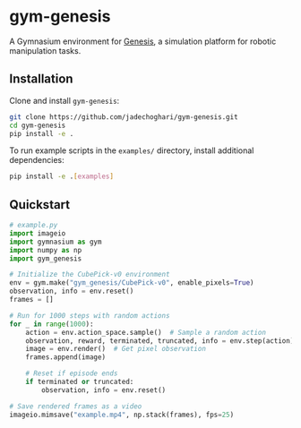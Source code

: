 # gym-genesis

A Gymnasium environment for [Genesis](https://github.com/Genesis-Embodied-AI/Genesis), a simulation platform for robotic manipulation tasks.

## Installation

Clone and install `gym-genesis`:

```bash
git clone https://github.com/jadechoghari/gym-genesis.git
cd gym-genesis
pip install -e .
```

To run example scripts in the `examples/` directory, install additional dependencies:

```bash
pip install -e .[examples]
```

## Quickstart

```python
# example.py
import imageio
import gymnasium as gym
import numpy as np
import gym_genesis

# Initialize the CubePick-v0 environment
env = gym.make("gym_genesis/CubePick-v0", enable_pixels=True)
observation, info = env.reset()
frames = []

# Run for 1000 steps with random actions
for _ in range(1000):
    action = env.action_space.sample()  # Sample a random action
    observation, reward, terminated, truncated, info = env.step(action)
    image = env.render()  # Get pixel observation
    frames.append(image)

    # Reset if episode ends
    if terminated or truncated:
        observation, info = env.reset()

# Save rendered frames as a video
imageio.mimsave("example.mp4", np.stack(frames), fps=25)
```
